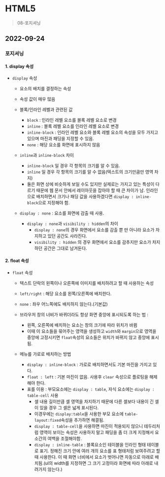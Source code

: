 # HTML5

> 08-포지셔닝

## 2022-09-24

### 포지셔닝

#### 1. display 속성

- `display` 속성

  - 요소의 배치를 결정하는 속성
  - 속성 값이 매우 많음
  - 블록/인라인 레벨과 관련된 값

    - `block` : 인라인 레벨 요소를 블록 레벨 요소로 변경
    - `inline` : 블록 레벨 요소를 인라인 레벨 요소로 변경
    - `inline-block` : 인라인 레벨 요소와 블록 레벨 요소의 속성을 모두 가지고 있으며 마진과 패딩을 지정할 수 있음.
    - `none` : 해당 요소를 화면에 표시하지 않음

  - `inline`과 `inline-block` 차이
    - `inline-block` 일 경우 각 항목의 크기를 알 수 있음.
    - `inline` 일 경우 각 항목의 크기를 알 수 없음(텍스트의 크기만큼만 영역 차지)
    - 둘은 화면 상에 비슷하게 보일 수도 있지만 실제로는 가지고 있는 특성이 다르기 때문에 웹 문서 안에서 레이아웃을 잡아야 할 때 큰 차이가 남. 인라인으로 배치하면서 크기나 패딩 값을 사용하겠다면 `display : inline-block`으로 지정해야 함.
  - `display : none` : 요소를 화면에 감출 때 사용.
    - `display : none`과 `visibility : hidden`의 차이
      - `display : none`의 경우 화면에서 요소를 감출 뿐 만 아니라 요소가 차지하고 있던 공간도 사라진다.
      - `visibility : hidden` 의 경우 화면에서 요소를 감추지만 요소가 차지하던 공간은 그대로 남겨둔다.

#### 2. float 속성

- `float` 속성

  - 텍스트 단락의 왼쪽이나 오른쪽에 이미지를 배치하려고 할 때 사용하는 속성
  - `left/right` : 해당 요소를 왼쪽/오른쪽에 배치한다.
  - `none` : 좌우 어느쪽에도 배치하지 않는다.(기본값)

  - 브라우저 창의 너비가 바뀌더라도 항상 화면 중앙에 표시되도록 하는 법 :

    - 왼쪽, 오른쪽에 배치하는 요소는 창의 크기에 따라 위치가 바뀜
    - 이때 이 요소들을 묶어주는 영역을 생성하고 `width`와 `margin`으로 영역을 중앙에 고정시키면 `float`속성의 요소들은 위치가 바뀌지 않고 중앙에 표시됨.

  - 메뉴를 가로로 배치하는 방법
    - `display : inline-block` : 가로로 배치하면서도 기본 마진을 가지고 있다.
    - `float : left` : 기본 마진이 없음. 사용후 `clear` 속성으로 플로팅을 해제해야 한다.
    - 표를 이용 : 부모요소에는 `display : table`, 자식 요소에는 `display : table-cell` 사용
      - 셀 내용 길이만큼 셀 영역을 차지하기 때문에 다른 셀보다 내용이 긴 셀이 있을 경우 그 셀은 넓게 표시된다.
      - 이경우에는 `display:table`을 사용한 부모 요소에 `table-layout:fixed`속성을 추가하면 해결됨.
      - `display : table-cell`을 사용하면 마진이 적용되지 않으니 테두리처럼 영역이 보이는 속성은 사용하지 말고 패딩을 좀 더 크게 지정해서 요소간의 여백을 조절해야함.
      - `display : inline-table` : 블록요소인 테이블을 인라인 형태 테이블로 표기. 정해진 크기 안에 여러 개의 요소를 표 형태처럼 보여주려고 할 때 사용한다. 이 때 화면 너비에서 요소가 벗어나면 자동으로 아래로 배치됨.(ul의 width를 지정하면 그 크기 고정이라 화면에 따라 아래로 내려가지 않는다.)
